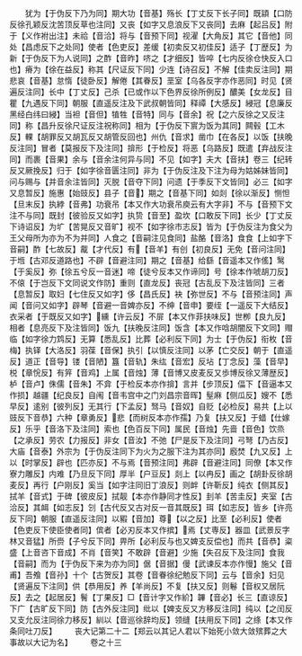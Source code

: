 <!-- { "loadSidebar": true } -->
　　犹为【于伪反下乃为同】期大功【音基】殇长【丁丈反下长子同】既顈【口防反徐孔颖反沈苦顶反草也注同】又丧【如字又息浪反下又丧同】去麻【起吕反】附于【义作袝出注】未祫【音洽】将与【音预下同】视濯【大角反】其它【音他】同处【昌虑反下之处同】使者【色吏反】差缓【初卖反又初佳反】适子【丁歴反】为新【于伪反下为人说同】之酢【音昨】哜之【才细反】皆啐【七内反徐仓快反入口也】瘠为【徐在益反】称其【尺证反下同】少连【诗召反】不解【佳卖反注同】期悲哀【音基】怠惰【徒卧反】解倦【其眷反】垩室【乌各反字亦作恶同】时见【贤遍反注同】长中【丁丈反】己杀【已或作以下色界反徐所例反】醲美【女龙反】目瞿【九遇反下同】朝服【直遥反注及下武叔朝皆同】释禫【大感反】綅冠【息廉反黑经白纬曰綅】当袒【音但】犆牲【音特】同与【音余】祝【之六反徐之又反注同】称【昌升反徐尺证反注祝称同】相为【于伪反下賔为饭为其同】闗毂【工木反】輠【胡罪反又胡瓦反又胡管反回也】州仇【音求】凿巾【在各反】以饭【扶晚反注同】冒者【莫报反下及注同】揜形【于检反】将恶【乌路反】既遣【弃战反注同】而裹【音果】余与【音余注何异与同】不见【如字】夫大【音扶】卷三【纪转反又厥挽反】归于【如字徐音匮注同】非为【于伪反注及下注为母为姑姊妹皆同】问与赐与【并音余注皆同】灭脱【音夺下同】问遗【于季反下文皆同】必三【如字又息暂反】施惠【始豉反】县子【音】期之【音基下同】如剡【徐以渐反】恻怛【旦末反】执綍【音弗】功衰吊【本又作大功衰吊庾云有大字非】不与【音预下文注不与同】既封【彼验反又如字】执贽【音至】盈坎【口敢反下同】长少【丁丈反下诗诏反】为圹【苦晃反又音旷】视不【如字徐市志反】皆为【于伪反注为食父为王父母所为亦为不为并同】人食之【音嗣注见食同】盐酪【音洛】食食【上如字下音嗣】酢【七故反】酨【才代反】有【音羊】有创【初良反】无免【音问注同】于堩【古邓反道路也】不辟【音避注同】期之【音基】给繇【音遥本又作傜】鹥【于奚反】弥【徐五兮反一音迷】啼【徒兮反本又作谛同】号【徐本作唬胡刀反】不偯【于岂反下文同说文作防】重则【直龙反】丧冠【古乱反下及注皆同】三者【息暂反】取妇【七住反又如字】侈【昌氏反】袂【弥世反】不与【音预注同】声闻【音问又如字】辟琴【音避一音婢亦反】不绅【音申】要绖【一遥反下大结反】衣采者【于既反又如字】纁【许云反】不屝【本又作菲扶味反】世栁【良九反】相者【息亮反下及注皆同】饭九【扶晚反注同】饭含【本又作唅胡闇反下文同】赗临【如字徐力鸩反】无算【悉乱反】比葬【必利反下同】为士【于伪反】衔枚【音梅】执铎【大洛反】羽葆【音保】执引【以慎反注同】以茅【亡交反】朝于【直遥反】道正【音导】镂【音陋】簋【音轨】朱纮【音宏】反坫【丁念反】藻【音早】棁【章恱反】有笄【音鸡】上属【音烛】薄【音博又皮麦反又歩博反徐又薄歴反】栌【音卢】侏儒【音朱】不弇【于检反本亦作揜】言并【步顶反】偪下【音逼本又作损】越疆【纪良反】自闱【音韦宫中之门刘昌宗音晖】髽麻【侧瓜反】嫂不【悉早反】逺别【彼列反】无其行【下孟反】驽马【音奴】自贬【必检反】易共【上以豉反下音恭】六种【章勇反】悲【而树反本亦作孺】乃复【扶又反】于蜡【仕嫁反】乐乎【音洛下及注同】索也【色百反下同】属民【音烛】先啬【音色】饮烝【之承反】劳农【力报反】非女【音汝】不弛【尸是反下及注同】弓弩【乃古反】大庙【音泰】外宗为【于伪反注同下为火为之服下注为其亦同】廏焚【九又反】上以【时掌反】辟也【匹亦反】不与焉【音预注同】弗辟【音避注同】同僚【本又作寮力雕反】内难【乃旦反下同】厚半【户豆反】剡上【以冉反】画之【胡卦反徐胡麦反】再行【户刚反】奚当【如字注同旧丁浪反】则衅【许靳反】纯衣【侧其反】拭羊【音式】于碑【彼皮反】拭靓【本亦作静同才性反】刲羊【苦圭反】夹室【古洽反】其衈【如志反】刉【古代反又古对反一音其既反】珥【如志反】皆乡【许亮反下同】朝服【直遥反注同】以豭【音加】尊【以之反】比至【必利反】使者【色吏反下使臣使者同】傧者【必刃反本又作摈】焉【丈専反】器皿【武景反字林又音猛】所赍【子兮反下同】畀所【必利反与也又婢支反偿也】而共【音恭】粢盛【上音咨下音成】不肖【音笑】不敢辟【音避】少施【失召反下及注同】食我【音嗣】而为【于伪反下来为亦为同】倨【音据】僈【武谏反本亦作慢】施父【音甫】吾飧【音孙】十个【古贺反】其卷【音眷徐纪勉反下同】云与【音余】妇见【贤遍反下注同】供【恭用反】养【羊尚反】不复【扶又反】则鬈【音权又居阮反】去之【起居反】鬌【丁果反】□【音计字又作紒】韠【音必】长三【直谅反】下广【古旷反下同】防【古外反注同】纰以【婢支反又方移反注同】纯以【之闰反又支允反注同徐力移反】紃以【音巡徐辞均反】领缝【扶用反下同】之绦【本又作条同吐刀反】
　　丧大记第二十二【郑云以其记人君以下始死小敛大敛殡葬之大事故以大记为名】
　　卷之十三
